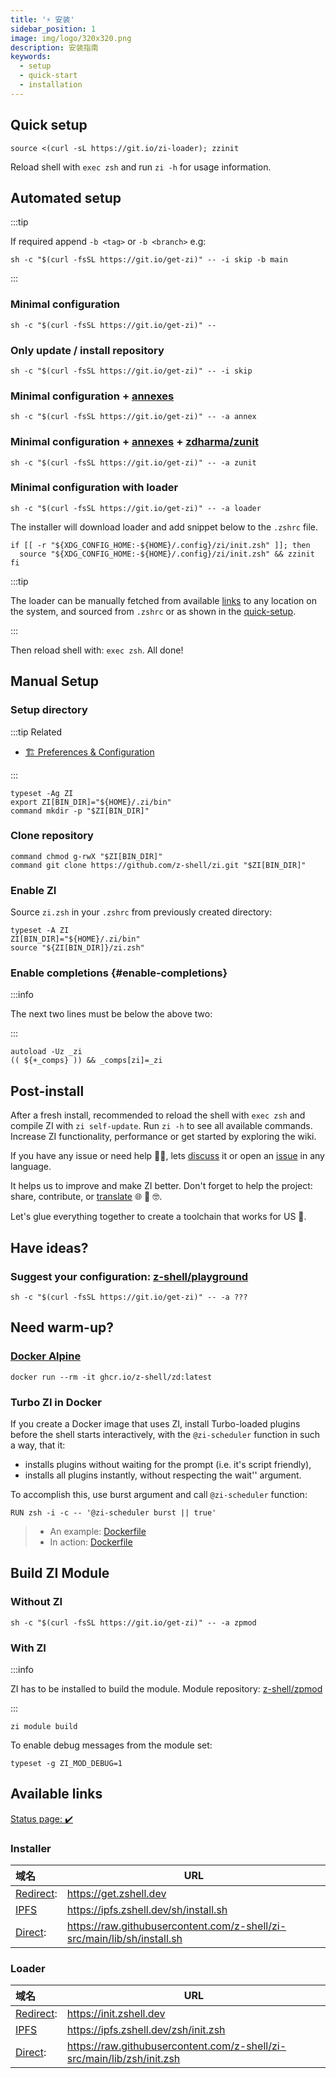 ```yaml
---
title: '⚡️ 安装'
sidebar_position: 1
image: img/logo/320x320.png
description: 安装指南
keywords:
  - setup
  - quick-start
  - installation
---
```


## <i class="fas fa-spinner fa-spin"></i> Quick setup

```shell title="~/.zshrc"
source <(curl -sL https://git.io/zi-loader); zzinit
```

Reload shell with `exec zsh` and run `zi -h` for usage information.

## <i class="fas fa-spinner fa-spin"></i> Automated setup

:::tip

If required append `-b <tag>` or `-b <branch>` e.g:

```shell
sh -c "$(curl -fsSL https://git.io/get-zi)" -- -i skip -b main
```

:::

### <i class="fa-solid fa-code"></i> Minimal configuration

```shell
sh -c "$(curl -fsSL https://git.io/get-zi)" --
```

### <i class="fa-solid fa-code-compare"></i> Only update / install repository

```shell
sh -c "$(curl -fsSL https://git.io/get-zi)" -- -i skip
```

### <i class="fa-solid fa-code-branch"></i> Minimal configuration + <a href="/ecosystem/annexes">annexes</a>

```shell
sh -c "$(curl -fsSL https://git.io/get-zi)" -- -a annex
```

### <i class="fa-solid fa-code-fork"></i> Minimal configuration + <a href="/ecosystem/annexes">annexes</a> + <a href="https://github.com/zdharma/zunit">zdharma/zunit</a>

```shell
sh -c "$(curl -fsSL https://git.io/get-zi)" -- -a zunit
```

### <i class="fa-solid fa-gears"></i> Minimal configuration with loader

```shell
sh -c "$(curl -fsSL https://git.io/get-zi)" -- -a loader
```

The installer will download loader and add snippet below to the `.zshrc` file.

```shell showLineNumbers
if [[ -r "${XDG_CONFIG_HOME:-${HOME}/.config}/zi/init.zsh" ]]; then
  source "${XDG_CONFIG_HOME:-${HOME}/.config}/zi/init.zsh" && zzinit
fi
```

:::tip

The loader can be manually fetched from available [links](#loader) to any location on the system, and sourced from `.zshrc` or as shown in the [quick-setup](#-quick-setup).

:::

Then reload shell with: `exec zsh`. All done!

## <i class="fas fa-spinner fa-spin"></i> Manual Setup

### <i class="fa-solid fa-code-branch"></i> Setup directory

:::tip Related

- [🏗 Preferences & Configuration][13]

:::

```shell showLineNumbers
typeset -Ag ZI
export ZI[BIN_DIR]="${HOME}/.zi/bin"
command mkdir -p "$ZI[BIN_DIR]"
```

### <i class="fa-brands fa-git-alt"></i> Clone repository

```shell showLineNumbers
command chmod g-rwX "$ZI[BIN_DIR]"
command git clone https://github.com/z-shell/zi.git "$ZI[BIN_DIR]"
```

### <i class="fa-solid fa-circle-nodes"></i> Enable ZI

Source `zi.zsh` in your `.zshrc` from previously created directory:

```shell showLineNumbers
typeset -A ZI
ZI[BIN_DIR]="${HOME}/.zi/bin"
source "${ZI[BIN_DIR]}/zi.zsh"
```

### <i class="fa-solid fa-circle-nodes"></i> Enable completions {#enable-completions}

:::info

The next two lines must be below the above two:

:::

```shell showLineNumbers
autoload -Uz _zi
(( ${+_comps} )) && _comps[zi]=_zi
```

## <i class="fas fa-spinner fa-spin"></i> Post-install

After a fresh install, recommended to reload the shell with `exec zsh` and compile ZI with `zi self-update`. Run `zi -h` to see all available commands. Increase ZI functionality, performance or get started by exploring the wiki.

If you have any issue or need help 🤦‍♂️, lets [discuss][7] it or open an [issue][6] in any language.

It helps us to improve and make ZI better. Don't forget to help the project: share, contribute, or [translate][8] 🌐 🥰 🤓.

Let's glue everything together to create a toolchain that works for US 🚀.

## <i class="fas fa-sync-alt fa-spin"></i> Have ideas?

### <i class="fa-solid fa-list-check"></i> Suggest your configuration: <a href="https://github.com/z-shell/playground">z-shell/playground</a>

```shell
sh -c "$(curl -fsSL https://git.io/get-zi)" -- -a ???
```

## <i class="fas fa-sync-alt fa-spin"></i> Need warm-up?

### <i class="fa-brands fa-docker"></i> <a href="https://github.com/z-shell/zd/pkgs/container/zd">Docker Alpine</a>

```shell
docker run --rm -it ghcr.io/z-shell/zd:latest
```

### <i class="fa-brands fa-docker"></i> Turbo ZI in Docker

If you create a Docker image that uses ZI, install Turbo-loaded plugins before the shell starts interactively, with the `@zi-scheduler` function in such a way, that it:

- installs plugins without waiting for the prompt (i.e. it's script friendly),
- installs all plugins instantly, without respecting the wait'' argument.

To accomplish this, use burst argument and call `@zi-scheduler` function:

```docker
RUN zsh -i -c -- '@zi-scheduler burst || true'
```

> - An example: [Dockerfile][11]
> - In action: [Dockerfile][12]

## <i class="fas fa-cog fa-pulse"></i> Build ZI Module

### <i class="fa-solid fa-compass-drafting"></i> Without ZI

```shell
sh -c "$(curl -fsSL https://git.io/get-zi)" -- -a zpmod
```

### <i class="fa-solid fa-screwdriver-wrench"></i> With ZI

:::info

ZI has to be installed to build the module. Module repository: [z-shell/zpmod][9]

:::

```shell
zi module build
```

To enable debug messages from the module set:

```shell
typeset -g ZI_MOD_DEBUG=1
```

## <i class="fas fa-sync-alt fa-spin"></i> Available links

[Status page: :heavy_check_mark:][10]

### Installer

| 域名             | URL                                                                       |
|:-------------- | ------------------------------------------------------------------------- |
| [Redirect][1]: | <https://get.zshell.dev>                                                  |
| [IPFS][2]      | <https://ipfs.zshell.dev/sh/install.sh>                                   |
| [Direct][5]:   | <https://raw.githubusercontent.com/z-shell/zi-src/main/lib/sh/install.sh> |

### Loader

| 域名             | URL                                                                      |
|:-------------- | ------------------------------------------------------------------------ |
| [Redirect][3]: | <https://init.zshell.dev>                                                |
| [IPFS][2]      | <https://ipfs.zshell.dev/zsh/init.zsh>                                   |
| [Direct][4]:   | <https://raw.githubusercontent.com/z-shell/zi-src/main/lib/zsh/init.zsh> |

[1]: https://get.zshell.dev
[2]: https://ipfs.io
[3]: https://init.zshell.dev
[4]: https://raw.githubusercontent.com/z-shell/zi-src/main/lib/zsh/init.zsh
[5]: https://raw.githubusercontent.com/z-shell/zi-src/main/lib/sh/install.sh
[6]: https://github.com/z-shell/zi/issues/new/choose
[7]: https://github.com/orgs/z-shell/discussions/new
[8]: https://digitalclouds.crowdin.com/z-shell
[9]: https://github.com/z-shell/zpmod
[10]: https://status.zshell.dev
[11]: https://github.com/robobenklein/configs/blob/master/Dockerfile
[12]: https://github.com/z-shell/playground
[13]: /docs/guides/customization
